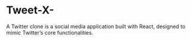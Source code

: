 # Tweet-X-
A Twitter clone is a social media application built with React, designed to mimic Twitter’s core functionalities.

